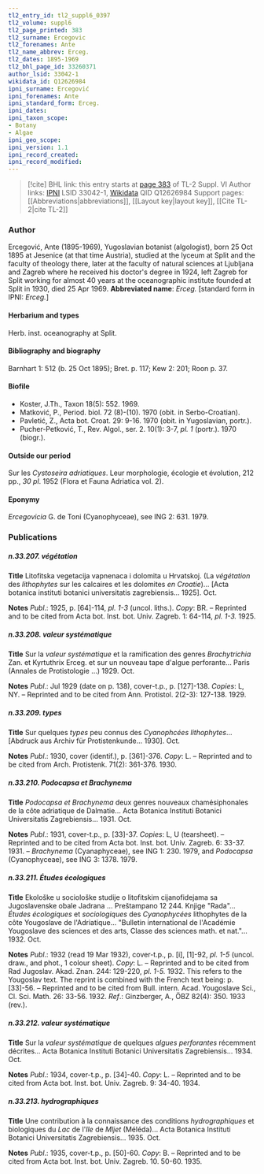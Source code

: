 ```yaml
---
tl2_entry_id: tl2_suppl6_0397
tl2_volume: suppl6
tl2_page_printed: 383
tl2_surname: Ercegovic
tl2_forenames: Ante
tl2_name_abbrev: Erceg.
tl2_dates: 1895-1969
tl2_bhl_page_id: 33260371
author_lsid: 33042-1
wikidata_id: Q12626984
ipni_surname: Ercegović
ipni_forenames: Ante
ipni_standard_form: Erceg.
ipni_dates: 
ipni_taxon_scope: 
- Botany
- Algae
ipni_geo_scope: 
ipni_version: 1.1
ipni_record_created: 
ipni_record_modified:
---
```


> [!cite] BHL link: this entry starts at [page 383](https://www.biodiversitylibrary.org/page/33260371) of TL-2 Suppl. VI
> Author links: [IPNI](https://www.ipni.org/a/33042-1) LSID 33042-1, [Wikidata](https://www.wikidata.org/wiki/Q12626984) QID Q12626984
> Support pages: [[Abbreviations|abbreviations]], [[Layout key|layout key]], [[Cite TL-2|cite TL-2]]

### Author

Ercegović, Ante (1895-1969), Yugoslavian botanist (algologist), born 25 Oct 1895 at Jesenice (at that time Austria), studied at the lyceum at Split and the faculty of theology there, later at the faculty of natural sciences at Ljubljana and Zagreb where he received his doctor's degree in 1924, left Zagreb for Split working for almost 40 years at the oceanographic institute founded at Split in 1930, died 25 Apr 1969. 
**Abbreviated name**: *Erceg.* \[standard form in IPNI: *Erceg.*\]

#### Herbarium and types

Herb. inst. oceanography at Split.

#### Bibliography and biography

Barnhart 1: 512 (b. 25 Oct 1895); Bret. p. 117; Kew 2: 201; Roon p. 37.

#### Biofile

- Koster, J.Th., Taxon 18(5): 552. 1969.
- Matković, P., Period. biol. 72 (8)-(10). 1970 (obit. in Serbo-Croatian).
- Pavletić, Z., Acta bot. Croat. 29: 9-16. 1970 (obit. in Yugoslavian, portr.).
- Pucher-Petković, T., Rev. Algol., ser. 2. 10(1): 3-7, *pl. 1* (portr.). 1970 (biogr.).

#### Outside our period

Sur les *Cystoseira adriatiques*. Leur morphologie, écologie et évolution, 212 pp., *30 pl*. 1952 (Flora et Fauna Adriatica vol. 2).

#### Eponymy

*Ercegovicia* G. de Toni (Cyanophyceae), see ING 2: 631. 1979.

### Publications

##### n.33.207. végétation

**Title**
Litofitska vegetacija vapnenaca i dolomita u Hrvatskoj. (La *végétation* des *lithophytes* sur les calcaires et les dolomites *en Croatie*)... \[Acta botanica instituti botanici universitatis zagrebiensis... 1925\]. Oct.

**Notes**
*Publ*.: 1925, p. \[64\]-114, *pl. 1-3* (uncol. liths.). *Copy*: BR. – Reprinted and to be cited from Acta bot. Inst. bot. Univ. Zagreb. 1: 64-114, *pl. 1-3.* 1925.

##### n.33.208. valeur systématique

**Title**
Sur la *valeur systématique* et la ramification des genres *Brachytrichia* Zan. et Kyrtuthrix Erceg. et sur un nouveau tape d'algue perforante... Paris (Annales de Protistologie ...) 1929. Oct.

**Notes**
*Publ*.: Jul 1929 (date on p. 138), cover-t.p., p. \[127\]-138. *Copies*: L, NY. – Reprinted and to be cited from Ann. Protistol. 2(2-3): 127-138. 1929.

##### n.33.209. types

**Title**
Sur quelques *types* peu connus des *Cyanophcées lithophytes*... \[Abdruck aus Archiv für Protistenkunde... 1930\]. Oct.

**Notes**
*Publ*.: 1930, cover (identif.), p. \[361\]-376. *Copy*: L. – Reprinted and to be cited from Arch. Protistenk. 71(2): 361-376. 1930.

##### n.33.210. Podocapsa et Brachynema

**Title**
*Podocapsa et Brachynema* deux genres nouveaux chamésiphonales de la côte adriatique de Dalmatie... Acta Botanica Instituti Botanici Universitatis Zagrebiensis... 1931. Oct.

**Notes**
*Publ*.: 1931, cover-t.p., p. \[33\]-37. *Copies*: L, U (tearsheet). – Reprinted and to be cited from Acta bot. Inst. bot. Univ. Zagreb. 6: 33-37. 1931. – *Brachynema* (Cyanaphyceae), see ING 1: 230. 1979, and *Podocapsa* (Cyanophyceae), see ING 3: 1378. 1979.

##### n.33.211. Études écologiques

**Title**
Ekološke u sociološke studije o litofitskim cijanofidejama sa Jugoslavenske obale Jadrana ... Preštampano 12 244. Knjige "Rada"... *Études écologiques* et *sociologiques* des *Cyanophycées* lithophytes de la côte Yougoslave de l'Adriatique... "Bulletin international de l'Académie Yougoslave des sciences et des arts, Classe des sciences math. et nat."... 1932. Oct.

**Notes**
*Publ*.: 1932 (read 19 Mar 1932), cover-t.p., p. \[i\], \[1\]-92, *pl. 1-5* (uncol. draw., and phot., 1 colour sheet). *Copy*: L. – Reprinted and to be cited from Rad Jugoslav. Akad. Znan. 244: 129-220, *pl. 1-5.* 1932. This refers to the Yougoslav text. The reprint is combined with the French text being: p. \[33\]-56. – Reprinted and to be cited from Bull. intern. Acad. Yougoslave Sci., Cl. Sci. Math. 26: 33-56. 1932.
*Ref*.: Ginzberger, A., ÖBZ 82(4): 350. 1933 (rev.).

##### n.33.212. valeur systématique

**Title**
Sur la *valeur systématique* de quelques *algues perforantes* récemment décrites... Acta Botanica Instituti Botanici Universitatis Zagrebiensis... 1934. Oct.

**Notes**
*Publ*.: 1934, cover-t.p., p. \[34\]-40. *Copy*: L. – Reprinted and to be cited from Acta bot. Inst. bot. Univ. Zagreb. 9: 34-40. 1934.

##### n.33.213. hydrographiques

**Title**
Une contribution à la connaissance des conditions *hydrographiques* et biologiques du *Lac* de l'*Ile* de *Mljet* (Méléda)... Acta Botanica Instituti Botanici Universitatis Zagrebiensis... 1935. Oct.

**Notes**
*Publ*.: 1935, cover-t.p., p. \[50\]-60. *Copy*: B. – Reprinted and to be cited from Acta bot. Inst. bot. Univ. Zagreb. 10. 50-60. 1935.

